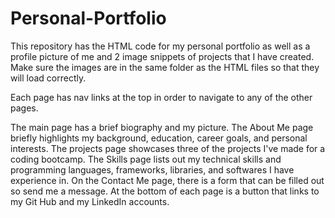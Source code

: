 # Personal-Portfolio

This repository has the HTML code for my personal portfolio as well as a profile picture of me and 2 image snippets of projects that I have created. Make sure the images are in the same folder as the HTML files so that they will load correctly.

Each page has nav links at the top in order to navigate to any of the other pages.

The main page has a brief biography and my picture.
The About Me page briefly highlights my background, education, career goals, and personal interests.
The projects page showcases three of the projects I've made for a coding bootcamp.
The Skills page lists out my technical skills and programming languages, frameworks, libraries, and softwares I have experience in.
On the Contact Me page, there is a form that can be filled out so send me a message.
At the bottom of each page is a button that links to my Git Hub and my LinkedIn accounts.
